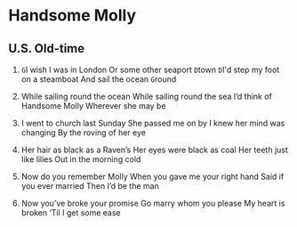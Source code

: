 # Handsome Molly
## U.S. Old-time

1. `G`I wish I was in London
Or some other seaport `D`town
`D`I'd step my foot on a steamboat
And sail the ocean `G`round

2. While sailing round the ocean
While sailing round the sea
I’d think of Handsome Molly
Wherever she may be

3. I went to church last Sunday
She passed me on by
I knew her mind was changing
By the roving of her eye

4. Her hair as black as a Raven’s
Her eyes were black as coal
Her teeth just like lilies
Out in the morning cold

5. Now do you remember Molly
When you gave me your right hand
Said if you ever married
Then I’d be the man

6. Now you’ve broke your promise
Go marry whom you please
My heart is broken
‘Til I get some ease
